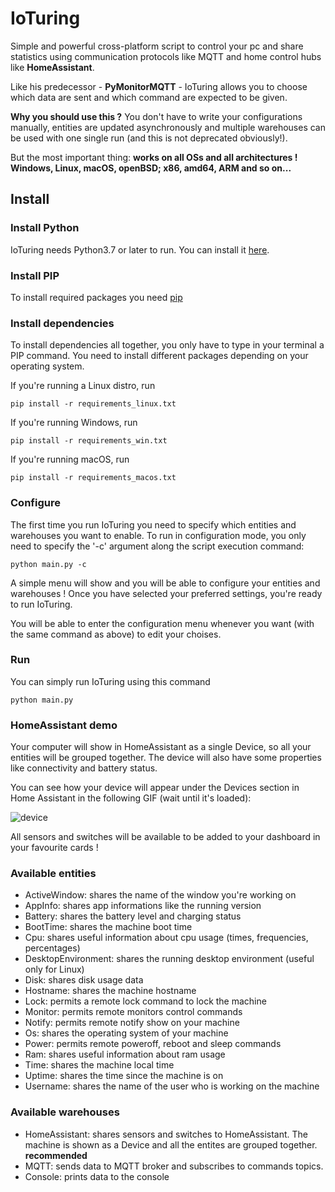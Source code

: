 # IoTuring

Simple and powerful cross-platform script to control your pc and share statistics using communication protocols like MQTT and home control hubs like **HomeAssistant**.

Like his predecessor - **PyMonitorMQTT** - IoTuring allows you to choose which data are sent and which command are expected to be given. 

**Why you should use this ?** You don't have to write your configurations manually, entities are updated asynchronously and multiple warehouses can be used with one single run (and this is not deprecated obviously!). 

But the most important thing: **works on all OSs and all architectures ! Windows, Linux, macOS, openBSD; x86, amd64, ARM and so on...**

## Install

### Install Python

IoTuring needs Python3.7 or later to run.
You can install it [here](https://www.python.org/downloads/).

### Install PIP

To install required packages you need [pip](https://www.makeuseof.com/tag/install-pip-for-python/)

### Install dependencies

To install dependencies all together, you only have to type in your terminal a PIP command.
You need to install different packages depending on your operating system.

If you're running a Linux distro, run 

```
pip install -r requirements_linux.txt
```

If you're running Windows, run 

```
pip install -r requirements_win.txt
```

If you're running macOS, run 

```
pip install -r requirements_macos.txt
```

### Configure

The first time you run IoTuring you need to specify which entities and warehouses you want to enable.
To run in configuration mode, you only need to specify the '-c' argument along the script execution command:

```
python main.py -c
```

A simple menu will show and you will be able to configure your entities and warehouses !
Once you have selected your preferred settings, you're ready to run IoTuring.

You will be able to enter the configuration menu whenever you want (with the same command as above) to edit your choises.

### Run 

You can simply run IoTuring using this command

```
python main.py
```

### HomeAssistant demo

Your computer will show in HomeAssistant as a single Device, so all your entities will be grouped together. 
The device will also have some properties like connectivity and battery status.

You can see how your device will appear under the Devices section in Home Assistant in the following GIF (wait until it's loaded):


![device](https://user-images.githubusercontent.com/12238652/187725698-dafceb9c-c746-4a84-9b2c-caf5ea46a802.gif)

All sensors and switches will be available to be added to your dashboard in your favourite cards !

### Available entities

- ActiveWindow: shares the name of the window you're working on
- AppInfo: shares app informations like the running version
- Battery: shares the battery level and charging status
- BootTime: shares the machine boot time
- Cpu: shares useful information about cpu usage (times, frequencies, percentages) 
- DesktopEnvironment: shares the running desktop environment (useful only for Linux)
- Disk: shares disk usage data
- Hostname: shares the machine hostname
- Lock: permits a remote lock command to lock the machine
- Monitor: permits remote monitors control commands
- Notify: permits remote notify show on your machine
- Os: shares the operating system of your machine
- Power: permits remote poweroff, reboot and sleep commands
- Ram: shares useful information about ram usage
- Time: shares the machine local time
- Uptime: shares the time since the machine is on
- Username: shares the name of the user who is working on the machine

### Available warehouses

- HomeAssistant: shares sensors and switches to HomeAssistant. The machine is shown as a Device and all the entites are grouped together. **recommended**
- MQTT: sends data to MQTT broker and subscribes to commands topics.
- Console: prints data to the console
